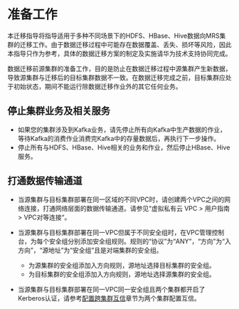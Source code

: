 # 准备工作<a name="ZH-CN_TOPIC_0123637618"></a>

本迁移指导将指导适用于多种不同场景下的HDFS、HBase、Hive数据向MRS集群的迁移工作。由于数据迁移过程中可能存在数据覆盖、丢失、损坏等风险，因此本指导只作为参考，具体的数据迁移方案的制定及实施请华为技术支持协同完成。

数据迁移前源集群的准备工作，目的是防止在数据迁移过程中源集群产生新数据，导致源集群与迁移后的目标集群数据不一致。在数据迁移完成之前，目标集群应处于初始状态，期间不能运行除数据迁移作业外的其它任何业务。

## 停止集群业务及相关服务<a name="section37961536164712"></a>

-   如果您的集群涉及到Kafka业务，请先停止所有向Kafka中生产数据的作业，等待Kafka的消费作业消费完Kafka中的存量数据后，再执行下一步操作。
-   停止所有与HDFS、HBase、Hive相关的业务和作业，然后停止HBase、Hive服务。

## 打通数据传输通道<a name="section2349182854814"></a>

-   当源集群与目标集群部署在同一区域的不同VPC时，请创建两个VPC之间的网络连接，打通网络层面的数据传输通道。请参见“虚拟私有云 VPC \> 用户指南\> VPC对等连接“。
-   当源集群与目标集群部署在同一VPC但属于不同安全组时，在VPC管理控制台，为每个安全组分别添加安全组规则。规则的“协议”为“ANY”，“方向”为“入方向”，“源地址”为“安全组”且是对端集群的安全组。
    -   为源集群的安全组添加入方向规则，源地址选择目标集群的安全组。
    -   为目标集群的安全组添加入方向规则，源地址选择源集群的安全组。

-   当源集群与目标集群部署在同一VPC同一安全组且两个集群都开启了Kerberos认证，请参考[配置跨集群互信](配置跨集群互信.md)章节为两个集群配置互信。

